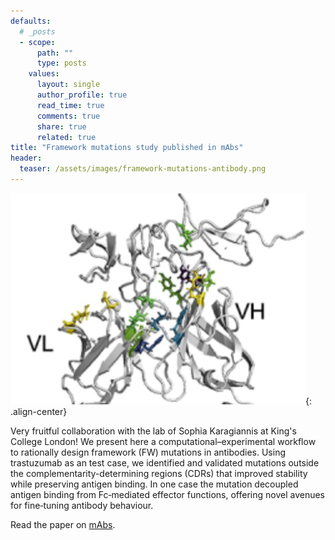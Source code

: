 ```yaml
---
defaults:
  # _posts
  - scope:
      path: ""
      type: posts
    values:
      layout: single
      author_profile: true
      read_time: true
      comments: true
      share: true
      related: true
title: "Framework mutations study published in mAbs"
header:
  teaser: /assets/images/framework-mutations-antibody.png
---
```


![image-center](/assets/images/framework-mutations-antibody.png){: .align-center}

Very fruitful collaboration with the lab of Sophia Karagiannis at King's College London! We present here a computational–experimental workflow to rationally design framework (FW) mutations in antibodies. Using trastuzumab as an test case, we identified and validated mutations outside the complementarity-determining regions (CDRs) that improved stability while preserving antigen binding. In one case the mutation  decoupled antigen binding from Fc‑mediated effector functions, offering novel avenues for fine‑tuning antibody behaviour. 

Read the paper on [mAbs](https://doi.org/10.1080/19420862.2025.2532117).
